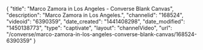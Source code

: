 {
    "title": "Marco Zamora in Los Angeles - Converse Blank Canvas",
    "description": "Marco Zamora in Los Angeles.",
    "channelid": "168524",
    "videoid": "6390359",
    "date_created": "1441408298",
    "date_modified": "1450138773",
    "type": "captivate",
    "layout": "channelVideo",
    "url": "\/converse\/marco-zamora-in-los-angeles-converse-blank-canvas\/168524-6390359"
}